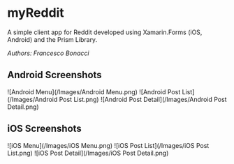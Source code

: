 # myReddit

A simple client app for Reddit developed using Xamarin.Forms (iOS, Android) and the Prism Library.

*Authors: Francesco Bonacci*

## Android Screenshots
![Android Menu](/Images/Android Menu.png)
![Android Post List](/Images/Android Post List.png)
![Android Post Detail](/Images/Android Post Detail.png)

## iOS Screenshots
![iOS Menu](/Images/iOS Menu.png)
![iOS Post List](/Images/iOS Post List.png)
![iOS Post Detail](/Images/iOS Post Detail.png)
